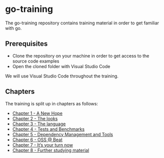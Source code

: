 # go-training

The go-training repository contains training material in order to get familiar with go.

## Prerequisites

- Clone the repository on your machine in order to get access to the source code examples
- Open the cloned folder with Visual Studio Code

We will use Visual Studio Code throughout the training.

## Chapters

The training is split up in chapters as follows:

- [Chapter 1 - A New Hope](chapter1/README.md)
- [Chapter 2 - The looks](chapter2/README.md)
- [Chapter 3 - The language](chapter3/README.md)
- [Chapter 4 - Tests and Benchmarks](chapter4/README.md)
- [Chapter 5 - Dependency Management and Tools](chapter5/README.md)
- [Chapter 6 - OSS @ Beat](chapter6/README.md)
- [Chapter 7 - It’s your turn now](chapter7/README.md)
- [Chapter 8 - Further studying material](chapter8/README.md)
